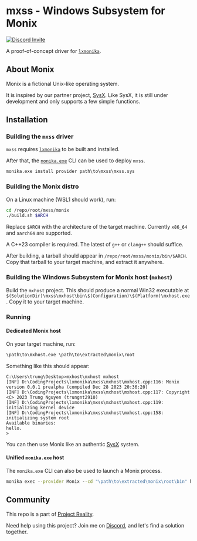 # mxss - Windows Subsystem for Monix

[![Discord Invite](https://dcbadge.vercel.app/api/server/bcV3gXGtsJ?style=flat)](https://discord.gg/bcV3gXGtsJ)

A proof-of-concept driver for [`lxmonika`](../lxmonika).

## About Monix

Monix is a fictional Unix-like operating system.

It is inspired by our partner project, [SysX](https://github.com/itsmevjnk/sysx).
Like SysX, it is still under development and only supports a few simple functions.

## Installation

### Building the `mxss` driver

`mxss` requires [`lxmonika`](../lxmonika/README.md#build-instructions) to be built and installed.

After that, the [`monika.exe`](../monika) CLI can be used to deploy `mxss`.
```cmd
monika.exe install provider path\to\mxss\mxss.sys
```

### Building the Monix distro

On a Linux machine (WSL1 should work), run:

```sh
cd /repo/root/mxss/monix
./build.sh $ARCH
```

Replace `$ARCH` with the architecture of the target machine. Currently `x86_64` and `aarch64` are
supported.

A C++23 compiler is required. The latest of `g++` or `clang++` should suffice.

After building, a tarball should appear in `/repo/root/mxss/monix/bin/$ARCH`. Copy that tarball
to your target machine, and extract it anywhere.

### Building the Windows Subsystem for Monix host (`mxhost`)

Build the `mxhost` project. This should produce a normal Win32 executable at
`$(SolutionDir)\mxss\mxhost\bin\$(Configuration)\$(Platform)\mxhost.exe`. Copy it to your target
machine.

### Running

#### Dedicated Monix host

On your target machine, run:

```cmd
\path\to\mxhost.exe \path\to\extracted\monix\root
```

Something like this should appear:
```
C:\Users\trung\Desktop>mxhost\mxhost mxhost
[INF] D:\CodingProjects\lxmonika\mxss\mxhost\mxhost.cpp:116: Monix version 0.0.1 prealpha (compiled Dec 28 2023 20:36:20)
[INF] D:\CodingProjects\lxmonika\mxss\mxhost\mxhost.cpp:117: Copyright <C> 2023 Trung Nguyen (trungnt2910)
[INF] D:\CodingProjects\lxmonika\mxss\mxhost\mxhost.cpp:119: initializing kernel device
[INF] D:\CodingProjects\lxmonika\mxss\mxhost\mxhost.cpp:158: initializing system root
Available binaries:
hello.
>
```

You can then use Monix like an authentic [SysX](https://itsmevjnk.github.io/sysx-build) system.

#### Unified `monika.exe` host

The `monika.exe` CLI can also be used to launch a Monix process.
```cmd
monika exec --provider Monix --cd "\path\to\extracted\monix\root\bin" hello
```

## Community

This repo is a part of [Project Reality](https://discord.gg/bcV3gXGtsJ).

Need help using this project? Join me on [Discord](https://discord.gg/bcV3gXGtsJ), and let's find a
solution together.

